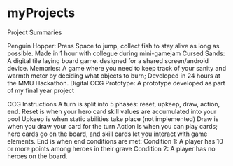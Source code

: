 # myProjects

Project Summaries
  
  Penguin Hopper:         Press Space to jump, collect fish to stay alive as long as possible. Made in 1 hour with collegue during mini-gamejam
  Cursed Sands:           A digital tile laying board game. designed for a shared screen/android device. 
  Memories:               A game where you need to keep track of your sanity and warmth meter by deciding what objects to burn; Developed in 24 hours at the MMU Hackathon.
  Digital CCG Prototype:  A prototype developed as part of my final year project
  
CCG Instructions
  A turn is split into 5 phases: reset, upkeep, draw, action, end.
  Reset is when your hero card skill values are accumulated into your pool
  Upkeep is when static abilities take place (not implemented)
  Draw is when you draw your card for the turn
  Action is when you can play cards; hero cards go on the board, and skill cards let you interact with game elements.
  End is when end conditions are met:
    Condition 1: A player has 10 or more points among heroes in their grave
    Condition 2: A player has no heroes on the board.

